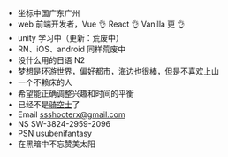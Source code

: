 - 坐标中国广东广州
- web 前端开发者，Vue 👌 React 👌 Vanilla 更 👌
- unity 学习中（更新：荒废中）
- RN、iOS、android 同样荒废中
- 没什么用的日语 N2
- 梦想是环游世界，偏好都市，海边也很棒，但是不喜欢上山
- 一个不赖床的人
- 希望能正确调整兴趣和时间的平衡
- 已经不是[骑空士](http://game.granbluefantasy.jp/)了
- Email ssshooterx@gmail.com
- NS SW-3824-2959-2096
- PSN usubenifantasy
- 在黑暗中不忘赞美太阳
